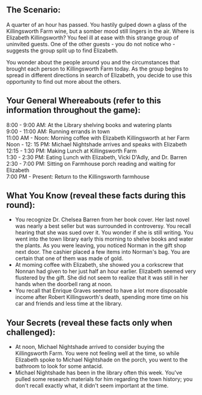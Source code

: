 ## The Scenario:

A quarter of an hour has passed. You hastily gulped down a glass of the Killingsworth Farm wine, but a somber mood still lingers in the air. Where is Elizabeth Killingsworth? You feel ill at ease with this strange group of uninvited guests. One of the other guests - you do not notice who - suggests the group split up to find Elizabeth.

You wonder about the people around you and the circumstances that brought each person to Killingsworth Farm today. As the group begins to spread in different directions in search of Elizabeth, you decide to use this opportunity to find out more about the others.

## Your General Whereabouts (refer to this information throughout the game):

8:00 - 9:00 AM: At the Library shelving books and watering plants  
9:00 - 11:00 AM: Running errands in town  
11:00 AM - Noon: Morning coffee with Elizabeth Killingsworth at her Farm  
Noon - 12: 15 PM: Michael Nightshade arrives and speaks with Elizabeth  
12:15 - 1:30 PM: Making Lunch at Killingsworth Farm  
1:30 - 2:30 PM: Eating Lunch with Elizabeth, Vicki D'Adly, and Dr. Barren  
2:30 - 7:00 PM: Sitting on Farmhouse porch reading and waiting for Elizabeth  
7:00 PM - Present: Return to the Killingsworth farmhouse

## What You Know (reveal these facts during this round):

- You recognize Dr. Chelsea Barren from her book cover. Her last novel was nearly a best seller but was surrounded in controversy. You recall hearing that she was sued over it. You wonder if she is still writing. You went into the town library early this morning to shelve books and water the plants. As you were leaving, you noticed Norman in the gift shop next door. The cashier placed a few items into Norman's bag. You are certain that one of them was made of gold.
- At moming coffee with Elizabeth, she showed you a corkscrew that Nonnan had given to her just half an hour earlier. Elizabeth seemed very flustered by the gift. She did not seem to realize that it was still in her hands when the doorbell rang at noon.
- You recall that Enrique Graves seemed to have a lot more disposable income after Robert Killingsworth's death, spending more time on his car and friends and less time at the library.

## Your Secrets (reveal these facts only when challenged):

- At noon, Michael Nightshade arrived to consider buying the Killingsworth Farm. You were not feeling well at the time, so while Elizabeth spoke to Michael Nightshade on the porch, you went to the bathroom to look for some antacid.
- Michael Nightshade has been in the library often this week. You've pulled some research materials for him regarding the town history; you don't recall exactly what, it didn't seem important at the time.
